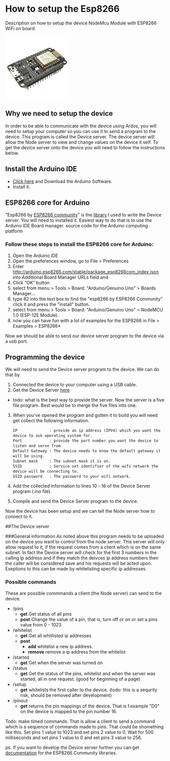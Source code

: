 # How to setup the Esp8266
 Description on how to setup the device NodeMcu Module with ESP8266 WiFi on board.

<img src="/docs/images/esp8266.png" width="200" alt="The esp8266 module">

## Why we need to setup the device
In order to be able to communicate with the device using Ardos, you will need to setup your computer so you can use it to send a program to the device.  This program is called the Device server.  The device server will allow the Node server to view and change values on the device it self.  To get the device server onto the device you will need to follow the instructions below.  


## Install the Arduino IDE
- [Click here](https://www.arduino.cc/en/Main/Software)  and Download the Arduino Software.
- Install it.

## ESP8266 core for Arduino

"Esp8266 by [ESP8266 community](https://github.com/esp8266)" is the [library](https://github.com/esp8266/Arduino/tree/633e48f3aec5f1c3c11d4498fc90d378d49e6e9f/libraries/ESP8266WiFi/src) I used to write the Device server.  You will need to installed it.  Easiest way to do that is to use the Arduino IDE Board manager.
source code for the Arduino computing platform

### Follow these steps to install the ESP8266 core for Arduino:
 1. Open the Arduino IDE
 2. Open the preferences window, go to File > Preferences
 3. Enter http://arduino.esp8266.com/stable/package_esp8266com_index.json into Additional Board Manager URLs field and
 4. Click “OK” button
 5. select from menu > Tools > Board: "Arduino/Genuino Uno" > Boards Manager...
 6. type 82 into the text box to find the "esp8266 by ESP8266 Community" click it and press the "install" button.
 7. select from menu > Tools > Board: "Arduino/Genuino Uno" > NodeMCU 1.0 (ESP-12E Module).
 8. now you can have fun with a lot of examples for the ESP8266 in File > Examples > ESP8266*

Now we should be able to send our device server program to the device via a usb port. 

## Programming the device
We will need to send the Device server program to the device.  We can do that by
 1. Connected the device to your computer using a USB cable.  
 2. Get the Device Server [here](https://github.com/guttih/ardos/tree/master/hardware/Ardos_NodeMcu_ESP8266_WiFi_Server)
   - todo: what is the best way to provide the server.  Now the server is a five file program.  Best would be to merge the five files into one. 
 3. When you've opened the program and gotten it to build you will need get collect the following information. 

        IP              : provide an ip address (IPV4) which you want the device to ask operating system for.
        Port            : provide the port number you want the device to listen and serve from
        Default Gateway : The device needs to know the default gateway it will be using.
        Subnet mask     : The subnet mask it is on.
        SSID            : Service set identifier of the wifi network the device will be connecting to.
        SSID password   : The password to your wifi network. 
 4. Add the collected information to lines 10 - 16 of the Device Server program (.ino file).
 5. Compile and send the Device Server program to the device.
  
  Now the device has been setup and we can tell the Node server how to connect to it.


##The Device server

###General information
As noted above this program needs to be uploaded on the device you want to control from the node server.
This server will only allow request to it, if the request comes from a client which is on the same subnet. In fact the Device server will check for the first 3 numbers in the calling ip address and if they match the deivces ip address numbers then the caller will be considered save and his requests will be acted upon.  Exeptions to this can be made by whitelisting specific ip addresses.


### Possible commands
These are possible commmands a client (the Node server) can send to the device. 

- /pins
  - __get__ Get status of all pins
  - __post__ Change the value of a pin, that is, turn off or on or set a pins value from 0 - 1023
- /whitelist
   - __get__ Get all whitlisted ip addresses
  - __post__ 
    - __add__ whitelist a new ip address.
    - __remove__ remove a ip address from the whitelist
- /started
    - __get__ Get when the server was turned on
- /status
    - __get__ Get the status of the pins, whitelist and when the server was started, all in one request.  (good for beginning of a page)
- /setup
  - __get__ whitelists the first caller to the device.  (todo: this is a sequrity risk, should be removed after development)
- /pinout
  - __get__ returns the pin mappings of the device.  That is f.example "D0" on the device is mapped to the pin number 16.

Todo: make timed commands.  That is allow a client to send a command which is a sequence of commands made to pins.  That could be shomething like this.  Set pins 1 value to 1023 and set pins 2 value to 0.  Wait for 500 milliseconds and set pins 1 value to 0 and set pins 3 value to 256.

ps.
If you want to develop the Device server further you can get [documentation](http://esp8266.github.io/Arduino/versions/2.2.0/doc/libraries.html) for the ESP8266 Community libraries. 

